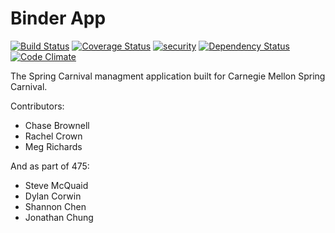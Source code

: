 Binder App
===
[![Build Status](https://travis-ci.org/sc0v/binder-app.svg?branch=master)](https://travis-ci.org/sc0v/binder-app) [![Coverage Status](https://img.shields.io/coveralls/sc0v/binder-app.svg)](https://coveralls.io/r/sc0v/binder-app?branch=master) [![security](https://hakiri.io/github/sc0v/binder-app/master.svg)](https://hakiri.io/github/sc0v/binder-app/master) [![Dependency Status](https://gemnasium.com/sc0v/binder-app.svg)](https://gemnasium.com/sc0v/binder-app) [![Code Climate](https://codeclimate.com/github/sc0v/binder-app/badges/gpa.svg)](https://codeclimate.com/github/sc0v/binder-app)

The Spring Carnival managment application built for Carnegie Mellon Spring Carnival.


Contributors:
- Chase Brownell
- Rachel Crown
- Meg Richards

And as part of 475:
- Steve McQuaid
- Dylan Corwin
- Shannon Chen
- Jonathan Chung
